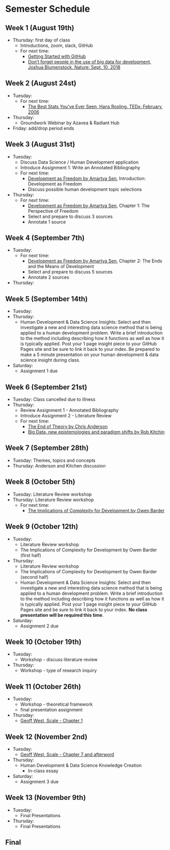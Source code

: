 # Semester Schedule

## Week 1 (August 19th)
- Thursday: first day of class
	- Introductions, zoom, slack, GitHub
	- For next time:
		- [Getting Started with GitHub](https://tyler-frazier.github.io/dsbook/gitstart.html)
		- [Don’t forget people in the use of big data for development, Joshua Blumenstock.  Nature: Sept. 10, 2018](https://www.nature.com/articles/d41586-018-06215-5)

## Week 2 (August 24st)
- Tuesday:
	- For next time:
		- [The Best Stats You've Ever Seen, Hans Rosling.  TEDx: February, 2006](https://www.ted.com/talks/hans_rosling_the_best_stats_you_ve_ever_seen?language=en)
- Thursday:
	-  Groundwork Webinar by Azavea & Radiant Hub
- Friday: add/drop period ends

## Week 3 (August 31st)
- Tuesday:
	- Discuss Data Science / Human Development application 
	- Introduce Assignment 1: Write an Annotated Bibliography
	- For next time:
		- [Development as Freedom by Amartya Sen](https://slack-files.com/TFB8EJWF3-F019P8YMQR4-959290c40c), Introduction: Development as Freedom
		- Discuss possible human development topic selections
- Thursday:
	- For next time:
		- [Development as Freedom by Amartya Sen](https://slack-files.com/TFB8EJWF3-F019P8YMQR4-959290c40c), Chapter 1: The Perspective of Freedom
		- Select and prepare to discuss 3 sources
		- Annotate 1 source

## Week 4 (September 7th) 
- Tuesday:
	- For next time:
		- [Development as Freedom by Amartya Sen](https://slack-files.com/TFB8EJWF3-F019P8YMQR4-959290c40c), Chapter 2: The Ends and the Means of Development
		- Select and prepare to discuss 5 sources
		- Annotate 2 sources
- Thursday: 

## Week 5 (September 14th)
- Tuesday:
- Thursday:
	- Human Development & Data Science Insights: Select and then investigate a new and interesting data science method that is being applied to a human development problem. Write a brief introduction to the method including describing how it functions as well as how it is typically applied. Post your 1 page insight piece to your GitHub Pages site and be sure to link it back to your index. Be prepared to make a 5 minute presentation on your human development & data science insight during class.
- Saturday:
	- Assignment 1 due 

## Week 6 (September 21st)
- Tuesday: Class cancelled due to illness
- Thursday: 
	- Review Assignment 1 - Annotated Bibliography
	- Introduce Assignment 2 - Literature Review
	- For next time:
		- [The End of Theory by Chris Anderson](https://slack-files.com/TFB8EJWF3-F01B54AG1PE-ecfd9439bd)
		- [Big Data, new epistemologies and paradigm shifts by Rob Kitchin](https://slack-files.com/TFB8EJWF3-F01AVRBTH45-e5bb3a6a58)

## Week 7 (September 28th)
- Tuesday: Themes, topics and concepts
- Thursday: Anderson and Kitchen discussion

## Week 8 (October 5th)
- Tuesday: Literature Review workshop
- Thursday: Literature Review workshop
	- For next time:
		- [The Implications of Complexity for Development by Owen Barder](https://www.cgdev.org/media/implications-complexity-development-owen-barder)

## Week 9 (October 12th)
- Tuesday:  
	- Literature Review workshop
	- The Implications of Complexity for Development by Owen Barder (first half)
- Thursday:
	- Literature Review workshop
	- The Implications of Complexity for Development by Owen Barder (second half)
	- Human Development & Data Science Insights: Select and then investigate a new and interesting data science method that is being applied to a human development problem. Write a brief introduction to the method including describing how it functions as well as how it is typically applied. Post your 1 page insight piece to your GitHub Pages site and be sure to link it back to your index. __No class presentation will be required this time__.
- Saturday:
	- Assignment 2 due 

## Week 10 (October 19th)
- Tuesday: 
	- Workshop - discuss literature review
- Thursday: 
	- Workshop - type of research inquiry

## Week 11 (October 26th)
- Tuesday: 
	- Workshop - theoretical framework
	- final presentation assignment
- Thursday:
	- [Geoff West, Scale - Chapter 1](https://slack-files.com/TFB8EJWF3-F01CQFPR6KZ-c6f30d9318) 

## Week 12 (November 2nd)
- Tuesday:
	- [Geoff West, Scale - Chapter 7 and afterword](https://slack-files.com/TFB8EJWF3-F01CQFPR6KZ-c6f30d9318)
- Thursday:
	- Human Development & Data Science Knowledge Creation
		- In-class essay  
- Saturday:
	- Assignment 3 due 

## Week 13 (November 9th)
- Tuesday:
	- Final Presentations
- Thursday:
	- Final Presentations

## Final





